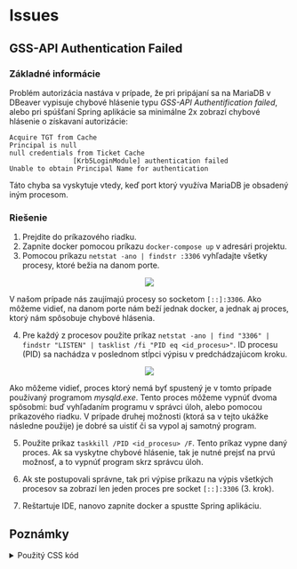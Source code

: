 # Issues

## GSS-API Authentication Failed

<!-- TODO: Add documentation -->

### Základné informácie

Problém autorizácia nastáva v prípade, že pri pripájaní sa na MariaDB v DBeaver vypisuje chybové hlásenie typu *GSS-API Authentification failed*, alebo pri spúšťaní Spring aplikácie sa minimálne 2x zobrazí chybové hlásenie o získavaní autorizácie:

```
Acquire TGT from Cache
Principal is null
null credentials from Ticket Cache
                [Krb5LoginModule] authentication failed
Unable to obtain Principal Name for authentication
```

Táto chyba sa vyskytuje vtedy, keď port ktorý využíva MariaDB je obsadený iným procesom.

### Riešenie

1. Prejdite do príkazového riadku.
2. Zapnite docker pomocou príkazu `docker-compose up` v adresári projektu.
3. Pomocou príkazu `netstat -ano | findstr :3306` vyhľadajte všetky procesy, ktoré bežia na danom porte.

<p class="ImageContainer">
    <img src="/bazarik-be/docs/issues_fixing/gss-api-1.png">
</p>

V našom prípade nás zaujímajú procesy so socketom `[::]:3306`. Ako môžeme vidieť, na danom porte nám beží jednak docker, a jednak aj proces, ktorý nám spôsobuje chybové hlásenia.

4. Pre každý z procesov použite príkaz `netstat -ano | find "3306" | findstr "LISTEN" | tasklist /fi "PID eq <id_procesu>"`. ID procesu (PID) sa nachádza v poslednom stĺpci výpisu v predchádzajúcom kroku.
   
<p class="ImageContainer">
    <img src="/bazarik-be/docs/issues_fixing/gss-api-2.png">
</p>

Ako môžeme vidieť, proces ktorý nemá byť spustený je v tomto prípade používaný programom *mysqld.exe*. Tento proces môžeme vypnúť dvoma spôsobmi: buď vyhľadaním programu v správci úloh, alebo pomocou príkazového riadku. V prípade druhej možnosti (ktorá sa v tejto ukážke následne použije) je dobré sa uistiť či sa vypol aj samotný program.

5. Použite príkaz `taskkill /PID <id_procesu> /F`. Tento príkaz vypne daný proces. Ak sa vyskytne chybové hlásenie, tak je nutné prejsť na prvú možnosť, a to vypnúť program skrz správcu úloh.

6. Ak ste postupovali správne, tak pri výpise príkazu na výpis všetkých procesov sa zobrazí len jeden proces pre socket `[::]:3306` (3. krok).
7. Reštartuje IDE, nanovo zapnite docker a spustte Spring aplikáciu.



## Poznámky
<details><summary>Použitý CSS kód</summary>
<style>
    .ImageContainer { text-align: center; }
</style>
</details>